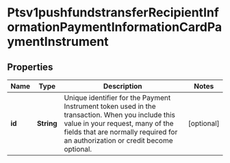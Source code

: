 
# Ptsv1pushfundstransferRecipientInformationPaymentInformationCardPaymentInstrument

## Properties
Name | Type | Description | Notes
------------ | ------------- | ------------- | -------------
**id** | **String** | Unique identifier for the Payment Instrument token used in the transaction. When you include this value in your request, many of the fields that are normally required for an authorization or credit become optional.  |  [optional]



